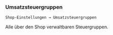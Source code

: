 ### Umsatzsteuergruppen

```Shop-Einstellungen → Umsatzsteuergruppen```

Alle über den Shop verwaltbaren Steuergruppen. 